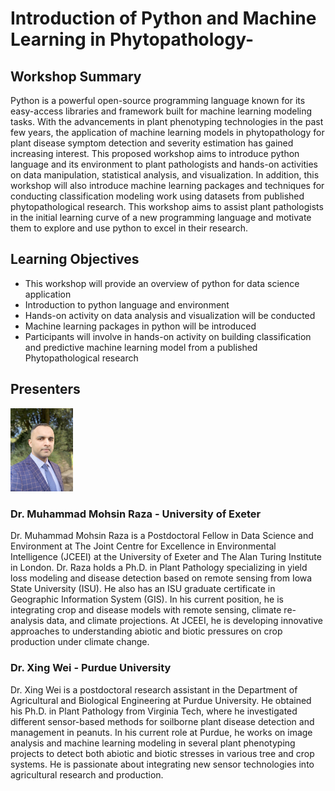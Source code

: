 # Introduction of Python and Machine Learning in Phytopathology-

## Workshop Summary
Python is a powerful open-source programming language known for its easy-access libraries and framework built for machine learning modeling tasks. With the advancements in plant phenotyping technologies in the past few years, the application of machine learning models in phytopathology for plant disease symptom detection and severity estimation has gained increasing interest. This proposed workshop aims to introduce python language and its environment to plant pathologists and hands-on activities on data manipulation, statistical analysis, and visualization. In addition, this workshop will also introduce machine learning packages and techniques for conducting classification modeling work using datasets from published phytopathological research. This workshop aims to assist plant pathologists in the initial learning curve of a new programming language and motivate them to explore and use python to excel in their research.

## Learning Objectives
- This workshop will provide an overview of python for data science application 
- Introduction to python language and environment 
- Hands-on activity on data analysis and visualization will be conducted 
- Machine learning packages in python will be introduced 
- Participants will involve in hands-on activity on building classification and predictive machine learning model from a published Phytopathological research

## Presenters

<img src="data/miscellaneous/20220317_095138909_iOS.jpg" width="100" >

### Dr. Muhammad Mohsin Raza - University of Exeter

Dr. Muhammad Mohsin Raza is a Postdoctoral Fellow in Data Science and Environment at The Joint Centre for Excellence in Environmental Intelligence (JCEEI) at the University of Exeter and The Alan Turing Institute in London. Dr. Raza holds a Ph.D. in Plant Pathology specializing in yield loss modeling and disease detection based on remote sensing from Iowa State University (ISU). He also has an ISU graduate certificate in Geographic Information System (GIS). In his current position, he is integrating crop and disease models with remote sensing, climate re-analysis data, and climate projections. At JCEEI, he is developing innovative approaches to understanding abiotic and biotic pressures on crop production under climate change.

### Dr. Xing Wei - Purdue University

Dr. Xing Wei is a postdoctoral research assistant in the Department of Agricultural and Biological Engineering at Purdue University. He obtained his Ph.D. in Plant Pathology from Virginia Tech, where he investigated different sensor-based methods for soilborne plant disease detection and management in peanuts. In his current role at Purdue, he works on image analysis and machine learning modeling in several plant phenotyping projects to detect both abiotic and biotic stresses in various tree and crop systems. He is passionate about integrating new sensor technologies into agricultural research and production.
